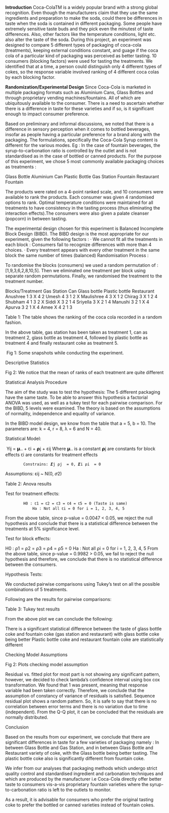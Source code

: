 **Introduction**
Coca-ColaTM is a widely popular brand with a strong global recognition. Even though the manufacturers claim that they use the same ingredients and preparation to make the soda, could there be differences in taste when the soda is contained in different packaging. Some people have extremely sensitive taste buds and they pick even the minutest of taste differences. Also, other factors like the temperature conditions, light etc. also alter the taste of the soda. 
During this project, an experiment was designed to compare 5 different types of packaging of coca-cola (treatments), keeping external conditions constant, and guage if the coca cola of a particular kind of packaging was perceived as better tasting. 10 consumers (blocking factors) were used for tasting the treatments. We identified that at a time, a person could distinguish only 4 different types of cokes, so the response variable involved ranking of 4 different coca colas by each blocking factor.

**Randomization/Experimental Design**
Since Coca-Cola is marketed in multiple packaging formats such as Aluminium Cans, Glass Bottles and through proprietary vending machines/fountains. All of which are ubiquitously available to the consumer. There is a need to ascertain whether there is a difference in  taste for these varieties and if so, is it significant enough to impact consumer preference.

Based on preliminary and informal discussions, we noted that there is a difference in sensory perception when it comes to bottled beverages, insofar as people having a particular preference for a brand along with the packaging.
The formulations, specifically the Coca-Cola Syrup content is different for the various modes. Eg : In the case of fountain beverages, the syrup-to-carbonation ratio is controlled by the outlet and is not standardised as in the case of bottled or canned products.
For the purpose of this experiment, we chose 5 most commonly available packaging choices as treatments :

Glass Bottle
Aluminium Can
Plastic Bottle
Gas Station Fountain
Restaurant Fountain

The products were rated on a 4-point ranked scale, and 10 consumers were available to rank the products.
Each consumer was given 4 randomised options to rank.
Optimal temperature conditions were maintained for all treatments to have consistency in the tasting process (thus eliminating the interaction effects).The consumers were also given a palate cleanser (popcorn) in between tasting.

The experimental design chosen for this experiment is Balanced Incomplete Block Design (BIBD). The BIBD design is the most appropriate for our experiment, given the following factors :
·       We cannot fit all the treatments in each block : Consumers fail to recognize differences with more than 4 choices.
·       Every treatment appears with every other treatment in the same block the same number of times (balanced)
Randomisation Process :

To randomise the blocks (consumers) we used a random permutation of : [1,9,3,6,2,8,10,5].
Then we eliminated one treatment per block using separate random permutations.
Finally, we randomised the treatment to the treatment number.



Blocks/Treatment
Gas Station
Can
Glass bottle
Plastic bottle
Restaurant
Anushree
1
3
 X
4
2
Umesh
4
3
1
2
 X
Maulishree
4
3
X 
1
2
Chirag
3
X 
1
2
4
Shubham
4
1
3
2
X 
Siddi
X 
3
2
1
4
Sriyella
3
X 
2
1
4
Manushi
3
2
1
X 
4
Apurva
3
2
1
 X
4
Amee
 X
4
2
1
3

Table 1: The table shows the ranking of the coca cola recorded in a random fashion.

In the above table, gas station has been taken as treatment 1, can as treatment 2, glass bottle as treatment 4, followed by plastic bottle as treatment 4 and finally restaurant coke as treatment 5.

​​
Fig 1: Some snapshots while conducting the experiment.

Descriptive Statistics


Fig 2: We notice that the mean of ranks of each treatment are quite different

Statistical Analysis Procedure

The aim of the study was to test the hypothesis: The 5 different packaging have the same taste. To be able to answer this hypothesis a factorial ANOVA was used, as well as a tukey test for each pairwise comparison. For the BIBD, 5 levels were examined. The theory is based on the assumptions of normality, independence and equality of variance.

In the BIBD model design, we know from the table that a = 5, b = 10.
The parameters are: k = 4, r = 8, λ = 6 and N = 40.

Statistical Model:

​​	Yij = 𝝻.. + ꞇi + ⍴j + εij
		Where 𝝻.. is a constant
                                	⍴j are constants for block effects
                                	ꞇi are constants for treatment effects
 
        	Constrains: 𝜮j ⍴j  = 0, 𝜮i ⍴i  = 0
Assumptions: εij ~ N(0, 𝜎2)



Table 2: Anova results

Test for treatment effects:

        	H0 : ꞇ1 = ꞇ2 = ꞇ3 = ꞇ4 = ꞇ5 = 0 (Taste is same)
              	Ha : Not all ꞇi = 0 for i = 1, 2, 3, 4, 5

From the above table, since p-value = 0.0047 < 0.05, we reject the null hypothesis and conclude that there is a statistical difference between the treatments at 5% significance level.

​​Test for block effects:

H0 : ⍴1 = ⍴2 = ⍴3 = ⍴4 = ⍴5 = 0
              	Ha : Not all ⍴i = 0 for i = 1, 2, 3, 4, 5
From the above table, since p-value = 0.9982 > 0.05, we fail to reject the null hypothesis and therefore, we conclude that there is no statistical difference between the consumers.

Hypothesis Tests:

We conducted pairwise comparisons using Tukey’s test on all the possible combinations of 5 treatments.

Following are the results for pairwise comparisons:


Table 3: Tukey test results

From the above plot we can conclude the following:

There is a significant statistical difference between the taste of glass bottle coke and fountain coke (gas station and restaurant) with glass bottle coke being better
Plastic bottle coke and restaurant fountain coke are statistically different

Checking Model Assumptions

Fig 2: Plots checking model assumption

Residual vs. fitted plot for most part is not showing any significant pattern, however, we decided to check lambda’s confidence interval using box cox transformation. We found that  1 was present, meaning that response variable had been taken correctly. Therefore, we conclude that the assumption of constancy of variance of residuals is satisfied.
Sequence residual plot shows a random pattern. So, it is safe to say that there is no correlation between error terms and there is no variation due to time (independent).
From the Q-Q plot, it can be concluded that the residuals are normally distributed.

Conclusion

Based on the results from our experiment, we conclude that there are significant differences in taste for a few varieties of packaging namely : In between Glass Bottle and Gas Station, and in between Glass Bottle and Restaurant variety of coke, with the  Glass bottle being better tasting. The plastic bottle coke also is significantly different from fountain coke.

We infer from our analyses that packaging methods which undergo strict quality control and standardised ingredient and carbonation techniques and which are produced by the manufacturer i.e Coca-Cola directly offer better taste to consumers vis-a-vis proprietary fountain varieties where the syrup-to-carbonation ratio is left to the outlets to monitor.

As a result, it is advisable for consumers who prefer the original tasting coke to prefer the bottled or canned varieties instead of fountain cokes.




